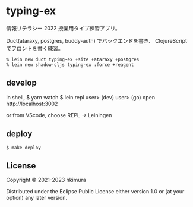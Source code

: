 # typing-ex

情報リテラシー 2022 授業用タイプ練習アプリ。

Duct(ataraxy, postgres, buddy-auth) でバックエンドを書き、
ClojureScript でフロントを書く練習。

    % lein new duct typing-ex +site +ataraxy +postgres
    % lein new shadow-cljs typing-ex :force +reagent

## develop

in shell,
    $ yarn watch
    $ lein repl
    user> (dev)
    user> (go)
open http://localhost:3002

or from VScode, choose  REPL -> Leiningen


## deploy

    $ make deploy

## License

Copyright © 2021-2023 hkimura

Distributed under the Eclipse Public License either version 1.0 or (at
your option) any later version.
